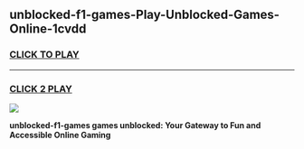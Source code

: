 
## unblocked-f1-games-Play-Unblocked-Games-Online-1cvdd
<h3>
<a href="https://premium76.site?title=unblocked-f1-games&ref=25A">CLICK TO PLAY</a></h3>
<hr>

<h3>
<a href="https://premium76.site?title=unblocked-f1-games&ref=25A">CLICK 2 PLAY</a>
  
</h3>

<a href="https://premium76.site?title=unblocked-f1-games&ref=25A"><img src="https://clearcache.store/games.png"></a>


**unblocked-f1-games games unblocked: Your Gateway to Fun and Accessible Online Gaming**
